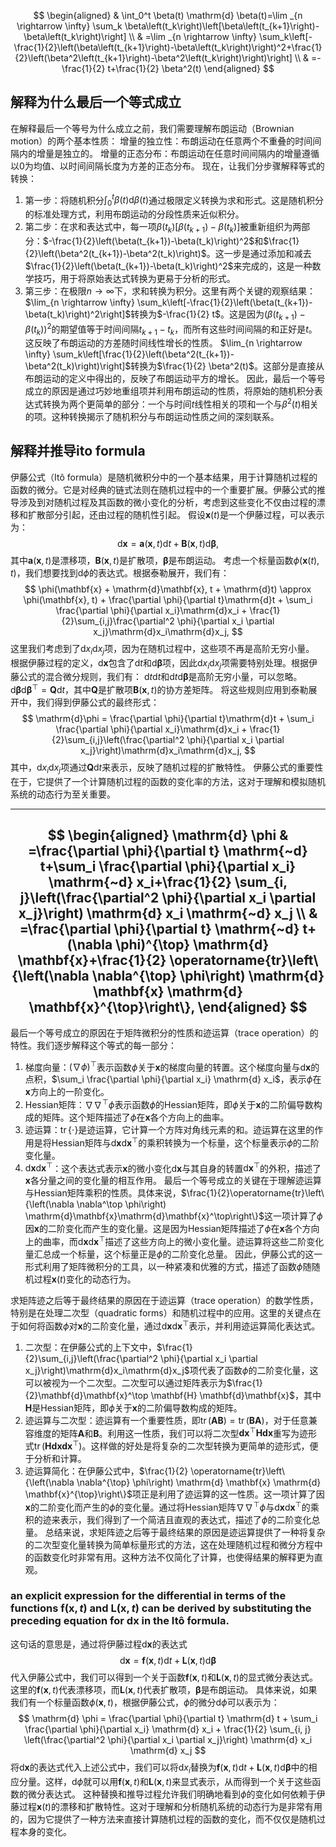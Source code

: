 $$
\begin{aligned}
& \int_0^t \beta(t) \mathrm{d} \beta(t)=\lim _{n \rightarrow \infty} \sum_k \beta\left(t_k\right)\left[\beta\left(t_{k+1}\right)-\beta\left(t_k\right)\right] \\
& =\lim _{n \rightarrow \infty} \sum_k\left[-\frac{1}{2}\left(\beta\left(t_{k+1}\right)-\beta\left(t_k\right)\right)^2+\frac{1}{2}\left(\beta^2\left(t_{k+1}\right)-\beta^2\left(t_k\right)\right)\right] \\
& =-\frac{1}{2} t+\frac{1}{2} \beta^2(t)
\end{aligned}
$$
## 解释为什么最后一个等式成立
在解释最后一个等号为什么成立之前，我们需要理解布朗运动（Brownian motion）的两个基本性质：
增量的独立性：布朗运动在任意两个不重叠的时间间隔内的增量是独立的。
增量的正态分布：布朗运动在任意时间间隔内的增量遵循以0为均值、以时间间隔长度为方差的正态分布。
现在，让我们分步骤解释等式的转换：
1. 第一步：将随机积分$\int_0^t \beta(t) \mathrm{d} \beta(t)$通过极限定义转换为求和形式。这是随机积分的标准处理方式，利用布朗运动的分段性质来近似积分。
2. 第二步：在求和表达式中，每一项$\beta(t_k)\left[\beta(t_{k+1})-\beta(t_k)\right]$被重新组织为两部分：$-\frac{1}{2}\left(\beta(t_{k+1})-\beta(t_k)\right)^2$和$\frac{1}{2}\left(\beta^2(t_{k+1})-\beta^2(t_k)\right)$。这一步是通过添加和减去$\frac{1}{2}\left(\beta(t_{k+1})-\beta(t_k)\right)^2$来完成的，这是一种数学技巧，用于将原始表达式转换为更易于分析的形式。
3. 第三步：在极限$n \rightarrow \infty$下，求和转换为积分。这里有两个关键的观察结果：
$\lim_{n \rightarrow \infty} \sum_k\left[-\frac{1}{2}\left(\beta(t_{k+1})-\beta(t_k)\right)^2\right]$转换为$-\frac{1}{2} t$。这是因为$\left(\beta(t_{k+1})-\beta(t_k)\right)^2$的期望值等于时间间隔$t_{k+1}-t_k$，而所有这些时间间隔的和正好是$t$。这反映了布朗运动的方差随时间线性增长的性质。
$\lim_{n \rightarrow \infty} \sum_k\left[\frac{1}{2}\left(\beta^2(t_{k+1})-\beta^2(t_k)\right)\right]$转换为$\frac{1}{2} \beta^2(t)$。这部分是直接从布朗运动的定义中得出的，反映了布朗运动平方的增长。
因此，最后一个等号成立的原因是通过巧妙地重组项并利用布朗运动的性质，将原始的随机积分表达式转换为两个更简单的部分：一个与时间$t$线性相关的项和一个与$\beta^2(t)$相关的项。这种转换揭示了随机积分与布朗运动性质之间的深刻联系。

## 解释并推导ito formula
伊藤公式（Itô formula）是随机微积分中的一个基本结果，用于计算随机过程的函数的微分。它是对经典的链式法则在随机过程中的一个重要扩展。伊藤公式的推导涉及到对随机过程及其函数的微小变化的分析，考虑到这些变化不仅由过程的漂移和扩散部分引起，还由过程的随机性引起。
假设$\mathbf{x}(t)$是一个伊藤过程，可以表示为：
$$
\mathrm{d}\mathbf{x} = \mathbf{a}(\mathbf{x}, t)\mathrm{d}t + \mathbf{B}(\mathbf{x}, t)\mathrm{d}\boldsymbol{\beta},
$$
其中$\mathbf{a}(\mathbf{x}, t)$是漂移项，$\mathbf{B}(\mathbf{x}, t)$是扩散项，$\boldsymbol{\beta}$是布朗运动。
考虑一个标量函数$\phi(\mathbf{x}(t), t)$，我们想要找到$\mathrm{d}\phi$的表达式。根据泰勒展开，我们有：
$$
\phi(\mathbf{x} + \mathrm{d}\mathbf{x}, t + \mathrm{d}t) \approx \phi(\mathbf{x}, t) + \frac{\partial \phi}{\partial t}\mathrm{d}t + \sum_i \frac{\partial \phi}{\partial x_i}\mathrm{d}x_i + \frac{1}{2}\sum_{i,j}\frac{\partial^2 \phi}{\partial x_i \partial x_j}\mathrm{d}x_i\mathrm{d}x_j,
$$
这里我们考虑到了$\mathrm{d}x_i\mathrm{d}x_j$项，因为在随机过程中，这些项不再是高阶无穷小量。
根据伊藤过程的定义，$\mathrm{d}\mathbf{x}$包含了$\mathrm{d}t$和$\mathrm{d}\boldsymbol{\beta}$项，因此$\mathrm{d}x_i\mathrm{d}x_j$项需要特别处理。根据伊藤公式的混合微分规则，我们有：
$\mathrm{d}t\mathrm{d}t$和$\mathrm{d}t\mathrm{d}\boldsymbol{\beta}$是高阶无穷小量，可以忽略。
$\mathrm{d}\boldsymbol{\beta}\mathrm{d}\boldsymbol{\beta}^\top = \mathbf{Q}\mathrm{d}t$，其中$\mathbf{Q}$是扩散项$\mathbf{B}(\mathbf{x}, t)$的协方差矩阵。
将这些规则应用到泰勒展开中，我们得到伊藤公式的最终形式：
$$
\mathrm{d}\phi = \frac{\partial \phi}{\partial t}\mathrm{d}t + \sum_i \frac{\partial \phi}{\partial x_i}\mathrm{d}x_i + \frac{1}{2}\sum_{i,j}\left(\frac{\partial^2 \phi}{\partial x_i \partial x_j}\right)\mathrm{d}x_i\mathrm{d}x_j,
$$
其中，$\mathrm{d}x_i\mathrm{d}x_j$项通过$\mathbf{Q}\mathrm{d}t$来表示，反映了随机过程的扩散特性。
伊藤公式的重要性在于，它提供了一个计算随机过程的函数的变化率的方法，这对于理解和模拟随机系统的动态行为至关重要。

--------------
$$
\begin{aligned}
\mathrm{d} \phi & =\frac{\partial \phi}{\partial t} \mathrm{~d} t+\sum_i \frac{\partial \phi}{\partial x_i} \mathrm{~d} x_i+\frac{1}{2} \sum_{i, j}\left(\frac{\partial^2 \phi}{\partial x_i \partial x_j}\right) \mathrm{d} x_i \mathrm{~d} x_j \\
& =\frac{\partial \phi}{\partial t} \mathrm{~d} t+(\nabla \phi)^{\top} \mathrm{d} \mathbf{x}+\frac{1}{2} \operatorname{tr}\left\{\left(\nabla \nabla^{\top} \phi\right) \mathrm{d} \mathbf{x} \mathrm{d} \mathbf{x}^{\top}\right\},
\end{aligned}
$$
--------------

最后一个等号成立的原因在于矩阵微积分的性质和迹运算（trace operation）的特性。我们逐步解释这个等式的每一部分：
1. 梯度向量：$(\nabla \phi)^\top$表示函数$\phi$关于$\mathbf{x}$的梯度向量的转置。这个梯度向量与$\mathrm{d}\mathbf{x}$的点积，$\sum_i \frac{\partial \phi}{\partial x_i} \mathrm{d} x_i$，表示$\phi$在$\mathbf{x}$方向上的一阶变化。
2. Hessian矩阵：$\nabla \nabla^\top \phi$表示函数$\phi$的Hessian矩阵，即$\phi$关于$\mathbf{x}$的二阶偏导数构成的矩阵。这个矩阵描述了$\phi$在$\mathbf{x}$各个方向上的曲率。
3. 迹运算：$\operatorname{tr}\{\cdot\}$是迹运算，它计算一个方阵对角线元素的和。迹运算在这里的作用是将Hessian矩阵与$\mathrm{d}\mathbf{x}\mathrm{d}\mathbf{x}^\top$的乘积转换为一个标量，这个标量表示$\phi$的二阶变化量。
4. $\mathrm{d}\mathbf{x}\mathrm{d}\mathbf{x}^\top$：这个表达式表示$\mathbf{x}$的微小变化$\mathrm{d}\mathbf{x}$与其自身的转置$\mathrm{d}\mathbf{x}^\top$的外积，描述了$\mathbf{x}$各分量之间的变化量的相互作用。
最后一个等号成立的关键在于理解迹运算与Hessian矩阵乘积的性质。具体来说，$\frac{1}{2}\operatorname{tr}\left\{\left(\nabla \nabla^\top \phi\right) \mathrm{d}\mathbf{x}\mathrm{d}\mathbf{x}^\top\right\}$这一项计算了$\phi$因$\mathbf{x}$的二阶变化而产生的变化量。这是因为Hessian矩阵描述了$\phi$在$\mathbf{x}$各个方向上的曲率，而$\mathrm{d}\mathbf{x}\mathrm{d}\mathbf{x}^\top$描述了这些方向上的微小变化量。迹运算将这些二阶变化量汇总成一个标量，这个标量正是$\phi$的二阶变化总量。
因此，伊藤公式的这一形式利用了矩阵微积分的工具，以一种紧凑和优雅的方式，描述了函数$\phi$随随机过程$\mathbf{x}(t)$变化的动态行为。

求矩阵迹之后等于最终结果的原因在于迹运算（trace operation）的数学性质，特别是在处理二次型（quadratic forms）和随机过程中的应用。这里的关键点在于如何将函数$\phi$对$\mathbf{x}$的二阶变化量，通过$\mathrm{d}\mathbf{x}\mathrm{d}\mathbf{x}^\top$表示，并利用迹运算简化表达式。
1. 二次型：在伊藤公式的上下文中，$\frac{1}{2}\sum_{i,j}\left(\frac{\partial^2 \phi}{\partial x_i \partial x_j}\right)\mathrm{d}x_i\mathrm{d}x_j$项代表了函数$\phi$的二阶变化量，这可以被视为一个二次型。二次型可以通过矩阵表示为$\frac{1}{2}\mathbf{d}\mathbf{x}^\top \mathbf{H} \mathbf{d}\mathbf{x}$，其中$\mathbf{H}$是Hessian矩阵，即$\phi$关于$\mathbf{x}$的二阶偏导数构成的矩阵。
2. 迹运算与二次型：迹运算有一个重要性质，即$\operatorname{tr}(\mathbf{A}\mathbf{B}) = \operatorname{tr}(\mathbf{B}\mathbf{A})$，对于任意兼容维度的矩阵$\mathbf{A}$和$\mathbf{B}$。利用这一性质，我们可以将二次型$\mathbf{d}\mathbf{x}^\top \mathbf{H} \mathbf{d}\mathbf{x}$重写为迹形式$\operatorname{tr}(\mathbf{H} \mathbf{d}\mathbf{x}\mathbf{d}\mathbf{x}^\top)$。这样做的好处是将复杂的二次型转换为更简单的迹形式，便于分析和计算。
3. 迹运算简化：在伊藤公式中，$\frac{1}{2} \operatorname{tr}\left\{\left(\nabla \nabla^{\top} \phi\right) \mathrm{d} \mathbf{x} \mathrm{d} \mathbf{x}^{\top}\right\}$项正是利用了迹运算的这一性质。这一项计算了因$\mathbf{x}$的二阶变化而产生的$\phi$的变化量。通过将Hessian矩阵$\nabla \nabla^{\top} \phi$与$\mathrm{d}\mathbf{x}\mathrm{d}\mathbf{x}^\top$的乘积的迹来表示，我们得到了一个简洁且直观的表达式，描述了$\phi$的二阶变化总量。
总结来说，求矩阵迹之后等于最终结果的原因是迹运算提供了一种将复杂的二次型变化量转换为简单标量形式的方法，这在处理随机过程和微分方程中的函数变化时非常有用。这种方法不仅简化了计算，也使得结果的解释更为直观。


### an explicit expression for the differential in terms of the functions $\mathbf{f}(\mathbf{x}, t)$ and $\mathbf{L}(\mathbf{x}, t)$ can be derived by substituting the preceding equation for $\mathrm{d} \mathbf{x}$ in the Itô formula.

这句话的意思是，通过将伊藤过程$\mathrm{d}\mathbf{x}$的表达式
$$
\mathrm{d} \mathbf{x}=\mathbf{f}(\mathbf{x}, t) \mathrm{d} t+\mathbf{L}(\mathbf{x}, t) \mathrm{d} \boldsymbol{\beta}
$$
代入伊藤公式中，我们可以得到一个关于函数$\mathbf{f}(\mathbf{x}, t)$和$\mathbf{L}(\mathbf{x}, t)$的显式微分表达式。这里的$\mathbf{f}(\mathbf{x}, t)$代表漂移项，而$\mathbf{L}(\mathbf{x}, t)$代表扩散项，$\boldsymbol{\beta}$是布朗运动。
具体来说，如果我们有一个标量函数$\phi(\mathbf{x}, t)$，根据伊藤公式，$\phi$的微分$\mathrm{d}\phi$可以表示为：
$$
\mathrm{d} \phi = \frac{\partial \phi}{\partial t} \mathrm{d} t + \sum_i \frac{\partial \phi}{\partial x_i} \mathrm{d} x_i + \frac{1}{2} \sum_{i, j} \left(\frac{\partial^2 \phi}{\partial x_i \partial x_j}\right) \mathrm{d} x_i \mathrm{d} x_j
$$
将$\mathrm{d}\mathbf{x}$的表达式代入上述公式中，我们可以将$\mathrm{d}x_i$替换为$\mathbf{f}(\mathbf{x}, t) \mathrm{d} t + \mathbf{L}(\mathbf{x}, t) \mathrm{d} \boldsymbol{\beta}$中的相应分量。这样，$\mathrm{d}\phi$就可以用$\mathbf{f}(\mathbf{x}, t)$和$\mathbf{L}(\mathbf{x}, t)$来显式表示，从而得到一个关于这些函数的微分表达式。
这种替换和推导过程允许我们明确地看到$\phi$的变化如何依赖于伊藤过程$\mathbf{x}(t)$的漂移和扩散特性。这对于理解和分析随机系统的动态行为是非常有用的，因为它提供了一种方法来直接计算随机过程的函数的变化，而不仅仅是随机过程本身的变化。
